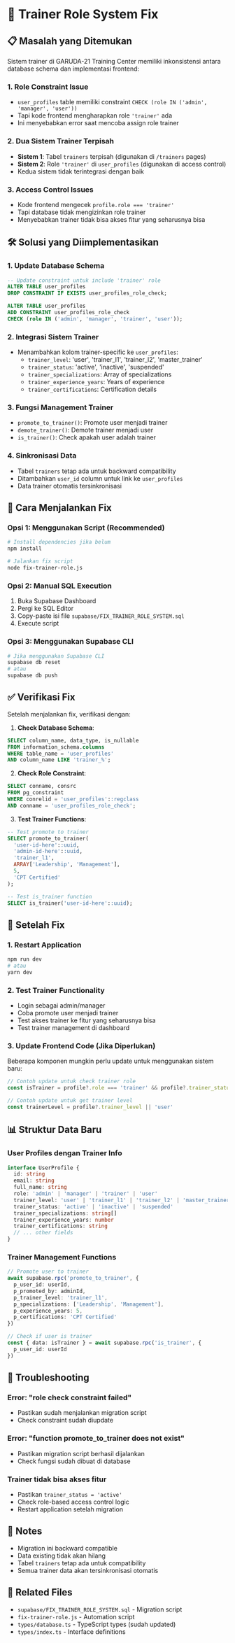 # 🔧 Trainer Role System Fix

## 📋 Masalah yang Ditemukan

Sistem trainer di GARUDA-21 Training Center memiliki inkonsistensi antara database schema dan implementasi frontend:

### 1. **Role Constraint Issue**
- `user_profiles` table memiliki constraint `CHECK (role IN ('admin', 'manager', 'user'))` 
- Tapi kode frontend mengharapkan role `'trainer'` ada
- Ini menyebabkan error saat mencoba assign role trainer

### 2. **Dua Sistem Trainer Terpisah**
- **Sistem 1**: Tabel `trainers` terpisah (digunakan di `/trainers` pages)
- **Sistem 2**: Role `'trainer'` di `user_profiles` (digunakan di access control)
- Kedua sistem tidak terintegrasi dengan baik

### 3. **Access Control Issues**
- Kode frontend mengecek `profile.role === 'trainer'`
- Tapi database tidak mengizinkan role trainer
- Menyebabkan trainer tidak bisa akses fitur yang seharusnya bisa

## 🛠️ Solusi yang Diimplementasikan

### 1. **Update Database Schema**
```sql
-- Update constraint untuk include 'trainer' role
ALTER TABLE user_profiles 
DROP CONSTRAINT IF EXISTS user_profiles_role_check;

ALTER TABLE user_profiles 
ADD CONSTRAINT user_profiles_role_check 
CHECK (role IN ('admin', 'manager', 'trainer', 'user'));
```

### 2. **Integrasi Sistem Trainer**
- Menambahkan kolom trainer-specific ke `user_profiles`:
  - `trainer_level`: 'user', 'trainer_l1', 'trainer_l2', 'master_trainer'
  - `trainer_status`: 'active', 'inactive', 'suspended'
  - `trainer_specializations`: Array of specializations
  - `trainer_experience_years`: Years of experience
  - `trainer_certifications`: Certification details

### 3. **Fungsi Management Trainer**
- `promote_to_trainer()`: Promote user menjadi trainer
- `demote_trainer()`: Demote trainer menjadi user
- `is_trainer()`: Check apakah user adalah trainer

### 4. **Sinkronisasi Data**
- Tabel `trainers` tetap ada untuk backward compatibility
- Ditambahkan `user_id` column untuk link ke `user_profiles`
- Data trainer otomatis tersinkronisasi

## 🚀 Cara Menjalankan Fix

### Opsi 1: Menggunakan Script (Recommended)
```bash
# Install dependencies jika belum
npm install

# Jalankan fix script
node fix-trainer-role.js
```

### Opsi 2: Manual SQL Execution
1. Buka Supabase Dashboard
2. Pergi ke SQL Editor
3. Copy-paste isi file `supabase/FIX_TRAINER_ROLE_SYSTEM.sql`
4. Execute script

### Opsi 3: Menggunakan Supabase CLI
```bash
# Jika menggunakan Supabase CLI
supabase db reset
# atau
supabase db push
```

## ✅ Verifikasi Fix

Setelah menjalankan fix, verifikasi dengan:

1. **Check Database Schema**:
```sql
SELECT column_name, data_type, is_nullable 
FROM information_schema.columns 
WHERE table_name = 'user_profiles' 
AND column_name LIKE 'trainer_%';
```

2. **Check Role Constraint**:
```sql
SELECT conname, consrc 
FROM pg_constraint 
WHERE conrelid = 'user_profiles'::regclass 
AND conname = 'user_profiles_role_check';
```

3. **Test Trainer Functions**:
```sql
-- Test promote to trainer
SELECT promote_to_trainer(
  'user-id-here'::uuid,
  'admin-id-here'::uuid,
  'trainer_l1',
  ARRAY['Leadership', 'Management'],
  5,
  'CPT Certified'
);

-- Test is_trainer function
SELECT is_trainer('user-id-here'::uuid);
```

## 🔄 Setelah Fix

### 1. **Restart Application**
```bash
npm run dev
# atau
yarn dev
```

### 2. **Test Trainer Functionality**
- Login sebagai admin/manager
- Coba promote user menjadi trainer
- Test akses trainer ke fitur yang seharusnya bisa
- Test trainer management di dashboard

### 3. **Update Frontend Code (Jika Diperlukan)**
Beberapa komponen mungkin perlu update untuk menggunakan sistem baru:

```typescript
// Contoh update untuk check trainer role
const isTrainer = profile?.role === 'trainer' && profile?.trainer_status === 'active'

// Contoh update untuk get trainer level
const trainerLevel = profile?.trainer_level || 'user'
```

## 📊 Struktur Data Baru

### User Profiles dengan Trainer Info
```typescript
interface UserProfile {
  id: string
  email: string
  full_name: string
  role: 'admin' | 'manager' | 'trainer' | 'user'
  trainer_level: 'user' | 'trainer_l1' | 'trainer_l2' | 'master_trainer'
  trainer_status: 'active' | 'inactive' | 'suspended'
  trainer_specializations: string[]
  trainer_experience_years: number
  trainer_certifications: string
  // ... other fields
}
```

### Trainer Management Functions
```typescript
// Promote user to trainer
await supabase.rpc('promote_to_trainer', {
  p_user_id: userId,
  p_promoted_by: adminId,
  p_trainer_level: 'trainer_l1',
  p_specializations: ['Leadership', 'Management'],
  p_experience_years: 5,
  p_certifications: 'CPT Certified'
})

// Check if user is trainer
const { data: isTrainer } = await supabase.rpc('is_trainer', {
  p_user_id: userId
})
```

## 🐛 Troubleshooting

### Error: "role check constraint failed"
- Pastikan sudah menjalankan migration script
- Check constraint sudah diupdate

### Error: "function promote_to_trainer does not exist"
- Pastikan migration script berhasil dijalankan
- Check fungsi sudah dibuat di database

### Trainer tidak bisa akses fitur
- Pastikan `trainer_status = 'active'`
- Check role-based access control logic
- Restart application setelah migration

## 📝 Notes

- Migration ini backward compatible
- Data existing tidak akan hilang
- Tabel `trainers` tetap ada untuk compatibility
- Semua trainer data akan tersinkronisasi otomatis

## 🔗 Related Files

- `supabase/FIX_TRAINER_ROLE_SYSTEM.sql` - Migration script
- `fix-trainer-role.js` - Automation script
- `types/database.ts` - TypeScript types (sudah updated)
- `types/index.ts` - Interface definitions
